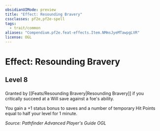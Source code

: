 ```yaml
---
obsidianUIMode: preview
title: "Effect: Resounding Bravery"
cssclasses: pf2e,pf2e-spell
tags:
  - trait/common
aliases: "Compendium.pf2e.feat-effects.Item.NMmsJyeMTawpgLVR"
license: OGL
---
```

# Effect: Resounding Bravery
## Level 8
### 






Granted by [[Feats/Resounding Bravery|Resounding Bravery]] if you critically succeed at a Will save against a foe's ability.

You gain a +1 status bonus to saves and a number of temporary Hit Points equal to half your level for 1 minute.

*Source: Pathfinder Advanced Player's Guide*
*OGL*